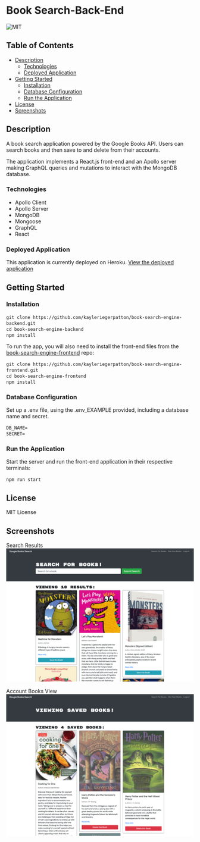 # Book Search-Back-End

![MIT](https://img.shields.io/static/v1?label=MIT&message=License&color=blueviolet)

## Table of Contents

- [Description](#description)
  - [Technologies](#technologies)
  - [Deployed Application](#deployed-application)
- [Getting Started](#getting-started)
  - [Installation](#installation)
  - [Database Configuration](#database-configuration)
  - [Run the Application](#run-the-application)
- [License](#license)
- [Screenshots](#screenshots)

## Description

A book search application powered by the Google Books API. Users can search books and then save to and delete from their accounts.

The application implements a React.js front-end and an Apollo server making GraphQL queries and mutations to interact with the MongoDB database.

### Technologies

- Apollo Client
- Apollo Server
- MongoDB
- Mongoose
- GraphQL
- React

### Deployed Application

This application is currently deployed on Heroku. [View the deployed application](https://fast-ridge-49823.herokuapp.com/)

## Getting Started

### Installation

```
git clone https://github.com/kayleriegerpatton/book-search-engine-backend.git
cd book-search-engine-backend
npm install
```

To run the app, you will also need to install the front-end files from the [book-search-engine-frontend](https://github.com/kayleriegerpatton/book-search-engine-frontend) repo:

```
git clone https://github.com/kayleriegerpatton/book-search-engine-frontend.git
cd book-search-engine-frontend
npm install
```

### Database Configuration

Set up a .env file, using the .env_EXAMPLE provided, including a database name and secret.

```
DB_NAME=
SECRET=
```

### Run the Application

Start the server and run the front-end application in their respective terminals:

```
npm run start
```

## License

MIT License

## Screenshots

Search Results
![Search Results](public/assets/images/search-view-screenshot.png)

Account Books View
![Account Books View](public/assets/images/books-view-screenshot.png)
